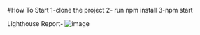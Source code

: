 #How To Start
1-clone the project
2- run npm install
3-npm start

Lighthouse Report-
![image](https://user-images.githubusercontent.com/47734707/166187129-08e4c3d1-31e9-491b-a515-be91455ec818.png)

